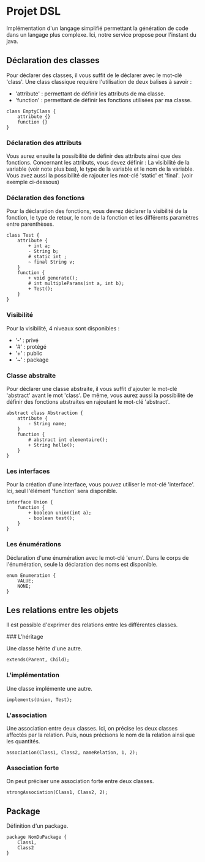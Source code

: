 # Projet DSL 

Implémentation d'un langage simplifié permettant la génération de code dans un langage plus complexe. Ici, notre service propose pour l'instant du java.


## Déclaration des classes

Pour déclarer des classes, il vous suffit de le déclarer avec le mot-clé 'class'.
Une class classique requière l'utilisation de deux balises à savoir :
- 'attribute' : permettant de définir les attributs de ma classe.
- 'function' : permettant de définir les fonctions utilisées par ma classe.


```
class EmptyClass {
	attribute {}
	function {}
}
```

### Déclaration des attributs

Vous aurez ensuite la possibilité de définir des attributs ainsi que des fonctions.
Concernant les attributs, vous devez définir :
La visibilité de la variable (voir note plus bas), le type de la variable et le nom de la variable.
Vous avez aussi la possibilité de rajouter les mot-clé 'static' et 'final'.
(voir exemple ci-dessous)

### Déclaration des fonctions

Pour la déclaration des fonctions, vous devrez déclarer la visibilité de la fonction, le type de retour, le nom de la fonction et les différents paramètres entre parenthèses.

```
class Test {
	attribute {
		+ int a;
		- String b;
		# static int ;
		~ final String v;
	}
	function {
		+ void generate();
		# int multipleParams(int a, int b);
		+ Test();
	}
}
```


### Visibilité

Pour la visibilité, 4 niveaux sont disponibles :
- '-' : privé
- '#' : protégé
- '+' : public
- '~' : package

### Classe abstraite

Pour déclarer une classe abstraite, il vous suffit d'ajouter le mot-clé 'abstract' avant le mot 'class'. De même, vous aurez aussi la possibilité de définir des fonctions abstraites en rajoutant le mot-clé 'abstract'.

```
abstract class Abstraction {
	attribute {
		- String name;
	}
	function {
		# abstract int elementaire();
		+ String hello();
	}
}
```

### Les interfaces

Pour la création d'une interface, vous pouvez utiliser le mot-clé 'interface'.
Ici, seul l'élément 'function' sera disponible.

```
interface Union {
	function {
		+ boolean union(int a);
		- boolean test();
	}
}
```

### Les énumérations

Déclaration d'une énumération avec le mot-clé 'enum'. Dans le corps de l'énumération, seule la déclaration des noms est disponible.

```
enum Enumeration {
	VALUE;
	NONE;
}
```


## Les relations entre les objets

Il est possible d'exprimer des relations entre les différentes classes.


### L'héritage

Une classe hérite d'une autre.

```
extends(Parent, Child);
```

### L'implémentation 

Une classe implémente une autre.

```
implements(Union, Test);
```

### L'association 

Une association entre deux classes. Ici, on précise les deux classes affectés par la relation. Puis, nous précisons le nom de la relation ainsi que les quantités.

```
association(Class1, Class2, nameRelation, 1, 2);
```


### Association forte

On peut préciser une association forte entre deux classes.

```
strongAssociation(Class1, Class2, 2);
```


## Package
Définition d'un package.

```
package NomDuPackage {
	Class1,
	Class2
}
```



